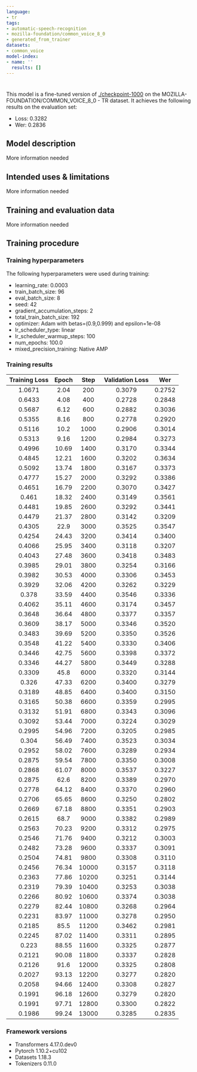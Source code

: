 ```yaml
---
language:
- tr
tags:
- automatic-speech-recognition
- mozilla-foundation/common_voice_8_0
- generated_from_trainer
datasets:
- common_voice
model-index:
- name: ''
  results: []
---
```


<!-- This model card has been generated automatically according to the information the Trainer had access to. You
should probably proofread and complete it, then remove this comment. -->

# 

This model is a fine-tuned version of [./checkpoint-1000](https://huggingface.co/./checkpoint-1000) on the MOZILLA-FOUNDATION/COMMON_VOICE_8_0 - TR dataset.
It achieves the following results on the evaluation set:
- Loss: 0.3282
- Wer: 0.2836

## Model description

More information needed

## Intended uses & limitations

More information needed

## Training and evaluation data

More information needed

## Training procedure

### Training hyperparameters

The following hyperparameters were used during training:
- learning_rate: 0.0003
- train_batch_size: 96
- eval_batch_size: 8
- seed: 42
- gradient_accumulation_steps: 2
- total_train_batch_size: 192
- optimizer: Adam with betas=(0.9,0.999) and epsilon=1e-08
- lr_scheduler_type: linear
- lr_scheduler_warmup_steps: 100
- num_epochs: 100.0
- mixed_precision_training: Native AMP

### Training results

| Training Loss | Epoch | Step  | Validation Loss | Wer    |
|:-------------:|:-----:|:-----:|:---------------:|:------:|
| 1.0671        | 2.04  | 200   | 0.3079          | 0.2752 |
| 0.6433        | 4.08  | 400   | 0.2728          | 0.2848 |
| 0.5687        | 6.12  | 600   | 0.2882          | 0.3036 |
| 0.5355        | 8.16  | 800   | 0.2778          | 0.2920 |
| 0.5116        | 10.2  | 1000  | 0.2906          | 0.3014 |
| 0.5313        | 9.16  | 1200  | 0.2984          | 0.3273 |
| 0.4996        | 10.69 | 1400  | 0.3170          | 0.3344 |
| 0.4845        | 12.21 | 1600  | 0.3202          | 0.3634 |
| 0.5092        | 13.74 | 1800  | 0.3167          | 0.3373 |
| 0.4777        | 15.27 | 2000  | 0.3292          | 0.3386 |
| 0.4651        | 16.79 | 2200  | 0.3070          | 0.3427 |
| 0.461         | 18.32 | 2400  | 0.3149          | 0.3561 |
| 0.4481        | 19.85 | 2600  | 0.3292          | 0.3441 |
| 0.4479        | 21.37 | 2800  | 0.3142          | 0.3209 |
| 0.4305        | 22.9  | 3000  | 0.3525          | 0.3547 |
| 0.4254        | 24.43 | 3200  | 0.3414          | 0.3400 |
| 0.4066        | 25.95 | 3400  | 0.3118          | 0.3207 |
| 0.4043        | 27.48 | 3600  | 0.3418          | 0.3483 |
| 0.3985        | 29.01 | 3800  | 0.3254          | 0.3166 |
| 0.3982        | 30.53 | 4000  | 0.3306          | 0.3453 |
| 0.3929        | 32.06 | 4200  | 0.3262          | 0.3229 |
| 0.378         | 33.59 | 4400  | 0.3546          | 0.3336 |
| 0.4062        | 35.11 | 4600  | 0.3174          | 0.3457 |
| 0.3648        | 36.64 | 4800  | 0.3377          | 0.3357 |
| 0.3609        | 38.17 | 5000  | 0.3346          | 0.3520 |
| 0.3483        | 39.69 | 5200  | 0.3350          | 0.3526 |
| 0.3548        | 41.22 | 5400  | 0.3330          | 0.3406 |
| 0.3446        | 42.75 | 5600  | 0.3398          | 0.3372 |
| 0.3346        | 44.27 | 5800  | 0.3449          | 0.3288 |
| 0.3309        | 45.8  | 6000  | 0.3320          | 0.3144 |
| 0.326         | 47.33 | 6200  | 0.3400          | 0.3279 |
| 0.3189        | 48.85 | 6400  | 0.3400          | 0.3150 |
| 0.3165        | 50.38 | 6600  | 0.3359          | 0.2995 |
| 0.3132        | 51.91 | 6800  | 0.3343          | 0.3096 |
| 0.3092        | 53.44 | 7000  | 0.3224          | 0.3029 |
| 0.2995        | 54.96 | 7200  | 0.3205          | 0.2985 |
| 0.304         | 56.49 | 7400  | 0.3523          | 0.3034 |
| 0.2952        | 58.02 | 7600  | 0.3289          | 0.2934 |
| 0.2875        | 59.54 | 7800  | 0.3350          | 0.3008 |
| 0.2868        | 61.07 | 8000  | 0.3537          | 0.3227 |
| 0.2875        | 62.6  | 8200  | 0.3389          | 0.2970 |
| 0.2778        | 64.12 | 8400  | 0.3370          | 0.2960 |
| 0.2706        | 65.65 | 8600  | 0.3250          | 0.2802 |
| 0.2669        | 67.18 | 8800  | 0.3351          | 0.2903 |
| 0.2615        | 68.7  | 9000  | 0.3382          | 0.2989 |
| 0.2563        | 70.23 | 9200  | 0.3312          | 0.2975 |
| 0.2546        | 71.76 | 9400  | 0.3212          | 0.3003 |
| 0.2482        | 73.28 | 9600  | 0.3337          | 0.3091 |
| 0.2504        | 74.81 | 9800  | 0.3308          | 0.3110 |
| 0.2456        | 76.34 | 10000 | 0.3157          | 0.3118 |
| 0.2363        | 77.86 | 10200 | 0.3251          | 0.3144 |
| 0.2319        | 79.39 | 10400 | 0.3253          | 0.3038 |
| 0.2266        | 80.92 | 10600 | 0.3374          | 0.3038 |
| 0.2279        | 82.44 | 10800 | 0.3268          | 0.2964 |
| 0.2231        | 83.97 | 11000 | 0.3278          | 0.2950 |
| 0.2185        | 85.5  | 11200 | 0.3462          | 0.2981 |
| 0.2245        | 87.02 | 11400 | 0.3311          | 0.2895 |
| 0.223         | 88.55 | 11600 | 0.3325          | 0.2877 |
| 0.2121        | 90.08 | 11800 | 0.3337          | 0.2828 |
| 0.2126        | 91.6  | 12000 | 0.3325          | 0.2808 |
| 0.2027        | 93.13 | 12200 | 0.3277          | 0.2820 |
| 0.2058        | 94.66 | 12400 | 0.3308          | 0.2827 |
| 0.1991        | 96.18 | 12600 | 0.3279          | 0.2820 |
| 0.1991        | 97.71 | 12800 | 0.3300          | 0.2822 |
| 0.1986        | 99.24 | 13000 | 0.3285          | 0.2835 |


### Framework versions

- Transformers 4.17.0.dev0
- Pytorch 1.10.2+cu102
- Datasets 1.18.3
- Tokenizers 0.11.0
